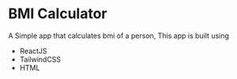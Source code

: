 # BMI Calculator #

A Simple app that calculates bmi of a person, This app is built using 
* ReactJS
* TailwindCSS
* HTML
